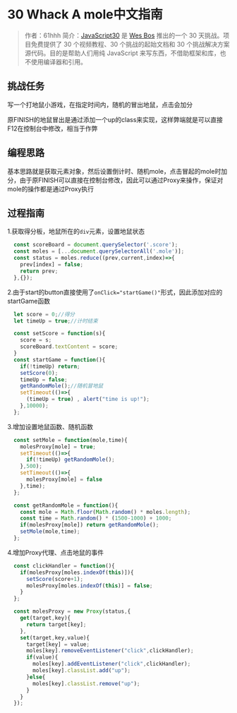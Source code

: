 # 30 Whack A mole中文指南

> 作者：61hhh 
> 简介：[JavaScript30](https://javascript30.com) 是 [Wes Bos](https://github.com/wesbos) 推出的一个 30 天挑战。项目免费提供了 30 个视频教程、30 个挑战的起始文档和 30 个挑战解决方案源代码。目的是帮助人们用纯 JavaScript 来写东西，不借助框架和库，也不使用编译器和引用。

## 挑战任务
写一个打地鼠小游戏，在指定时间内，随机的冒出地鼠，点击会加分

原FINISH的地鼠冒出是通过添加一个up的class来实现，这样弊端就是可以直接F12在控制台中修改，相当于作弊

## 编程思路  

基本思路就是获取元素对象，然后设置倒计时、随机mole，点击冒起的mole时加分，由于原FINISH可以直接在控制台修改，因此可以通过Proxy来操作，保证对mole的操作都是通过Proxy执行

## 过程指南   
1.获取得分板，地鼠所在的`div`元素，设置地鼠状态

```js
  const scoreBoard = document.querySelector('.score');
  const moles = [...document.querySelectorAll('.mole')];
  const status = moles.reduce((prev,current,index)=>{
    prev[index] = false;
    return prev;
  },{});
```

2.由于start的button直接使用了`onClick="startGame()"`形式，因此添加对应的startGame函数

```js
  let score = 0;//得分
  let timeUp = true;//计时结束

  const setScore = function(s){
    score = s;
    scoreBoard.textContent = score;
  }
  const startGame = function(){
    if(!timeUp) return;
    setScore(0);
    timeUp = false;
    getRandomMole();//随机冒地鼠
    setTimeout(()=>{
      (timeUp = true) , alert("time is up!");
    },10000);
  };
```

3.增加设置地鼠函数、随机函数

```js
  const setMole = function(mole,time){
    molesProxy[mole] = true;
    setTimeout(()=>{
      if(!timeUp) getRandomMole();
    },500);
    setTimeout(()=>{
      molesProxy[mole] = false
    },time);
  };

  const getRandomMole = function(){
    const mole = Math.floor(Math.random() * moles.length);
    const time = Math.random() * (1500-1000) + 1000;
    if(molesProxy[mole]) return getRandomMole();
    setMole(mole,time);
  };
```

4.增加Proxy代理、点击地鼠的事件

```js
  const clickHandler = function(){
    if(molesProxy[moles.indexOf(this)]){
      setScore(score+1);
      molesProxy[moles.indexOf(this)] = false;
    }
  };

  const molesProxy = new Proxy(status,{
    get(target,key){
      return target[key];
    },
    set(target,key,value){
      target[key] = value;
      moles[key].removeEventListener("click",clickHandler);
      if(value){
        moles[key].addEventListener("click",clickHandler);
        moles[key].classList.add("up");
      }else{
        moles[key].classList.remove("up");
      }
    }
  });
```



